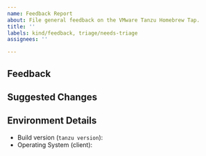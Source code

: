 ```yaml
---
name: Feedback Report
about: File general feedback on the VMware Tanzu Homebrew Tap.
title: ''
labels: kind/feedback, triage/needs-triage
assignees: ''

---
```


<!-- Please search for any existing issues related to your feedback before creating a new one -->

## Feedback

<!-- leave feedback on VMware Tanzu Homebrew Tap here -->

## Suggested Changes

<!-- if applicable, leave details on suggestions for change -->

## Environment Details

* Build version (`tanzu version`):
* Operating System (client):
